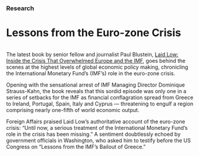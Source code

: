### Research

# Lessons from the Euro-zone Crisis

<div class="img-container">
  <img src="../assets/laid_low_bg.jpg" alt="">
</div>

The latest book by senior fellow and journalist Paul Blustein, [Laid Low: Inside the Crisis That Overwhelmed Europe and the IMF](https://www.cigionline.org/publications/laid-low-inside-crisis-overwhelmed-europe-and-imf?source=ar2017 "Laid Low"), goes behind the scenes at the highest levels of global economic policy making, chronicling the International Monetary Fund’s (IMF’s) role in the euro-zone crisis.

Opening with the sensational arrest of IMF Managing Director Dominique Strauss-Kahn, the book reveals that this sordid episode was only one in a series of setbacks for the IMF as financial conflagration spread from Greece to Ireland, Portugal, Spain, Italy and Cyprus — threatening to engulf a region comprising nearly one-fifth of world economic output.

Foreign Affairs praised Laid Low’s authoritative account of the euro-zone crisis: “Until now, a serious treatment of the International Monetary Fund’s role in the crisis has been missing.” A sentiment doubtlessly echoed by government officials in Washington, who asked him to testify before the US Congress on “Lessons from the IMF’s Bailout of Greece.”